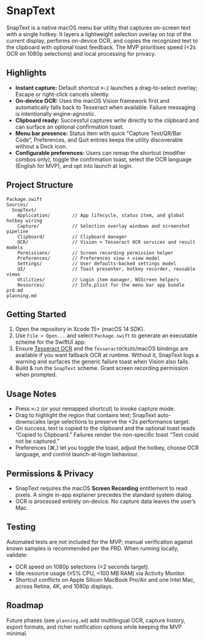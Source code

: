 # SnapText

SnapText is a native macOS menu bar utility that captures on-screen text with a single hotkey. It layers a lightweight selection overlay on top of the current display, performs on-device OCR, and copies the recognized text to the clipboard with optional toast feedback. The MVP prioritises speed (<2s OCR on 1080p selections) and local processing for privacy.

## Highlights
- **Instant capture:** Default shortcut `⌘⇧2` launches a drag-to-select overlay; Escape or right-click cancels silently.
- **On-device OCR:** Uses the macOS Vision framework first and automatically falls back to Tesseract when available. Failure messaging is intentionally engine-agnostic.
- **Clipboard ready:** Successful captures write directly to the clipboard and can surface an optional confirmation toast.
- **Menu bar presence:** Status item with quick “Capture Text/QR/Bar Code”, Preferences, and Quit entries keeps the utility discoverable without a Dock icon.
- **Configurable preferences:** Users can remap the shortcut (modifier combos only), toggle the confirmation toast, select the OCR language (English for MVP), and opt into launch at login.

## Project Structure
```
Package.swift
Sources/
  SnapText/
    Application/        // App lifecycle, status item, and global hotkey wiring
    Capture/            // Selection overlay windows and screenshot pipeline
    Clipboard/          // Clipboard manager
    OCR/                // Vision + Tesseract OCR services and result models
    Permissions/        // Screen recording permission helper
    Preferences/        // Preferences view + view model
    Settings/           // User defaults-backed settings model
    UI/                 // Toast presenter, hotkey recorder, reusable views
    Utilities/          // Login item manager, NSScreen helpers
    Resources/          // Info.plist for the menu bar app bundle
prd.md
planning.md
```

## Getting Started
1. Open the repository in Xcode 15+ (macOS 14 SDK).
2. Use `File > Open...` and select `Package.swift` to generate an executable scheme for the SwiftUI app.
3. Ensure [Tesseract OCR](https://github.com/tesseract-ocr/tesseract) and the `TesseractOCRiOS`/macOS bindings are available if you want fallback OCR at runtime. Without it, SnapText logs a warning and surfaces the generic failure toast when Vision also fails.
4. Build & run the `SnapText` scheme. Grant screen recording permission when prompted.

## Usage Notes
- Press `⌘⇧2` (or your remapped shortcut) to invoke capture mode.
- Drag to highlight the region that contains text; SnapText auto-downscales large selections to preserve the <2s performance target.
- On success, text is copied to the clipboard and the optional toast reads “Copied to Clipboard.” Failures render the non-specific toast “Text could not be captured.”
- Preferences (⌘,) let you toggle the toast, adjust the hotkey, choose OCR language, and control launch-at-login behaviour.

## Permissions & Privacy
- SnapText requires the macOS **Screen Recording** entitlement to read pixels. A single in-app explainer precedes the standard system dialog.
- OCR is processed entirely on-device. No capture data leaves the user’s Mac.

## Testing
Automated tests are not included for the MVP; manual verification against known samples is recommended per the PRD. When running locally, validate:
- OCR speed on 1080p selections (<2 seconds target).
- Idle resource usage (≤5% CPU, <100 MB RAM) via Activity Monitor.
- Shortcut conflicts on Apple Silicon MacBook Pro/Air and one Intel Mac, across Retina, 4K, and 1080p displays.

## Roadmap
Future phases (see `planning.md`) add multilingual OCR, capture history, export formats, and richer notification options while keeping the MVP minimal.
